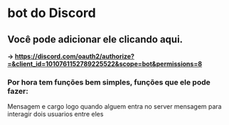 # bot do Discord

## Você pode adicionar ele clicando aqui.
**-> https://discord.com/oauth2/authorize?=&client_id=1010761152789225522&scope=bot&permissions=8**

### Por hora tem funções bem simples, funções que ele pode fazer:
Mensagem e cargo logo quando alguem entra no server
mensagem para interagir dois usuarios entre eles

